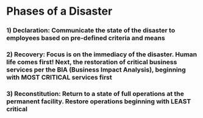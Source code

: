 # Phases of a Disaster

### 1) Declaration: Communicate the state of the disaster to employees based on pre-defined criteria and means

### 2) Recovery: Focus is on the immediacy of the disaster. Human life comes first! Next, the restoration of critical business services per the BIA (Business Impact Analysis), beginning with MOST CRITICAL services first

### 3) Reconstitution: Return to a state of full operations at the permanent facility. Restore operations beginning with LEAST critical

